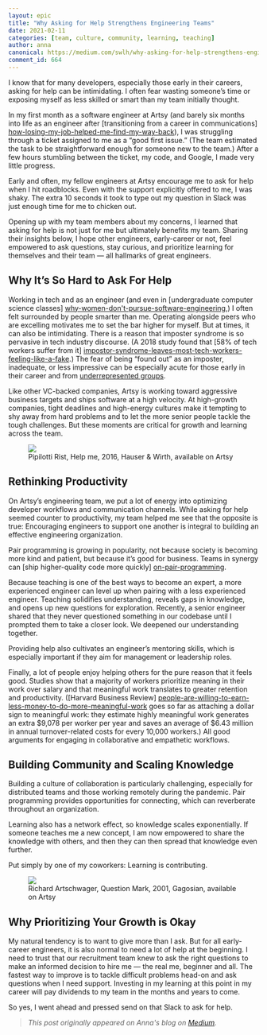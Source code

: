 ```yaml
---
layout: epic
title: "Why Asking for Help Strengthens Engineering Teams"
date: 2021-02-11
categories: [team, culture, community, learning, teaching]
author: anna
canonical: https://medium.com/swlh/why-asking-for-help-strengthens-engineering-teams-6b1eadc86936
comment_id: 664
---
```


I know that for many developers, especially those early in their careers, asking for help can be intimidating. I
often fear wasting someone’s time or exposing myself as less skilled or smart than my team initially thought.

In my first month as a software engineer at Artsy (and barely six months into life as an engineer after
[transitioning from a career in communications] [how-losing-my-job-helped-me-find-my-way-back]), I was struggling
through a ticket assigned to me as a “good first issue.” (The team estimated the task to be straightforward enough
for someone new to the team.) After a few hours stumbling between the ticket, my code, and Google, I made very
little progress.

<!-- more -->

Early and often, my fellow engineers at Artsy encourage me to ask for help when I hit roadblocks. Even with the
support explicitly offered to me, I was shaky. The extra 10 seconds it took to type out my question in Slack was
just enough time for me to chicken out.

Opening up with my team members about my concerns, I learned that asking for help is not just for me but ultimately
benefits my team. Sharing their insights below, I hope other engineers, early-career or not, feel empowered to ask
questions, stay curious, and prioritize learning for themselves and their team — all hallmarks of great engineers.

## Why It’s So Hard to Ask For Help

Working in tech and as an engineer (and even in [undergraduate computer science classes]
[why-women-don't-pursue-software-engineering],) I often felt surrounded by people smarter than me. Operating
alongside peers who are excelling motivates me to set the bar higher for myself. But at times, it can also be
intimidating. There is a reason that imposter syndrome is so pervasive in tech industry discourse. (A 2018 study
found that [58% of tech workers suffer from it] [impostor-syndrome-leaves-most-tech-workers-feeling-like-a-fake].)
The fear of being “found out” as an imposter, inadequate, or less impressive can be especially acute for those
early in their career and from [underrepresented groups][why-imposter-syndrome-is-worse-for-women-of-color].

Like other VC-backed companies, Artsy is working toward aggressive business targets and ships software at a high
velocity. At high-growth companies, tight deadlines and high-energy cultures make it tempting to shy away from hard
problems and to let the more senior people tackle the tough challenges. But these moments are critical for growth
and learning across the team.

<figure class="illustration">
    <a target="_blank" href="https://www.artsy.net/artwork/pipilotti-rist-help-me">
        <img src="https://d32dm0rphc51dk.cloudfront.net/P24AUuVFX50Tr2Q6w58-fQ/large.jpg">
    </a>
    <figcaption>Pipilotti Rist, Help me, 2016, Hauser & Wirth, available on Artsy
    </figcaption>
</figure>

## Rethinking Productivity

On Artsy’s engineering team, we put a lot of energy into optimizing developer workflows and communication channels.
While asking for help seemed counter to productivity, my team helped me see that the opposite is true: Encouraging
engineers to support one another is integral to building an effective engineering organization.

Pair programming is growing in popularity, not because society is becoming more kind and patient, but because it’s
good for business. Teams in synergy can [ship higher-quality code more quickly] [on-pair-programming].

Because teaching is one of the best ways to become an expert, a more experienced engineer can level up when pairing
with a less experienced engineer. Teaching solidifies understanding, reveals gaps in knowledge, and opens up new
questions for exploration. Recently, a senior engineer shared that they never questioned something in our codebase
until I prompted them to take a closer look. We deepened our understanding together.

Providing help also cultivates an engineer’s mentoring skills, which is especially important if they aim for
management or leadership roles.

Finally, a lot of people enjoy helping others for the pure reason that it feels good. Studies show that a majority
of workers prioritize meaning in their work over salary and that meaningful work translates to greater retention
and productivity. ([Harvard Business Review] [people-are-willing-to-earn-less-money-to-do-more-meaningful-work]
goes so far as attaching a dollar sign to meaningful work: they estimate highly meaningful work generates an extra
$9,078 per worker per year and saves an average of $6.43 million in annual turnover-related costs for every 10,000
workers.) All good arguments for engaging in collaborative and empathetic workflows.

## Building Community and Scaling Knowledge

Building a culture of collaboration is particularly challenging, especially for distributed teams and those working
remotely during the pandemic. Pair programming provides opportunities for connecting, which can reverberate
throughout an organization.

Learning also has a network effect, so knowledge scales exponentially. If someone teaches me a new concept, I am
now empowered to share the knowledge with others, and then they can then spread that knowledge even further.

Put simply by one of my coworkers: Learning is contributing.

<figure class="illustration">
    <a target="_blank" href="https://www.artsy.net/artwork/richard-artschwager-question-mark">
        <img src="https://d32dm0rphc51dk.cloudfront.net/fccQIzHtxIwf2eHTrEg0Dw/large.jpg">
    </a>
    <figcaption>Richard Artschwager, Question Mark, 2001, Gagosian, available on Artsy
    </figcaption>
</figure>

## Why Prioritizing Your Growth is Okay

My natural tendency is to want to give more than I ask. But for all early-career engineers, it is also normal to
need a lot of help at the beginning. I need to trust that our recruitment team knew to ask the right questions to
make an informed decision to hire me — the real me, beginner and all. The fastest way to improve is to tackle
difficult problems head-on and ask questions when I need support. Investing in my learning at this point in my
career will pay dividends to my team in the months and years to come.

So yes, I went ahead and pressed send on that Slack to ask for help.

[how-losing-my-job-helped-me-find-my-way-back]:
  <https://medium.com/swlh/how-losing-my-job-helped-me-find-my-way-back-8c8f86552acc>
[why-women-don't-pursue-software-engineering]:
  <https://medium.com/better-programming/why-women-dont-pursue-software-engineering-17d0dead24e9>
[impostor-syndrome-leaves-most-tech-workers-feeling-like-a-fake]:
  <https://www.cnet.com/news/tech-employees-likely-to-suffer-from-impostor-syndrome/>
[why-imposter-syndrome-is-worse-for-women-of-color]:
  <https://zora.medium.com/why-imposter-syndrome-is-worse-for-women-of-color-3bcf37335405>
[on-pair-programming]: <https://martinfowler.com/articles/on-pair-programming.html>
[people-are-willing-to-earn-less-money-to-do-more-meaningful-work]:
  <https://hbr.org/2018/11/9-out-of-10-people-are-willing-to-earn-less-money-to-do-more-meaningful-work>

> _This post originally appeared on Anna's blog on [Medium](https://anna-carey.medium.com/)._

